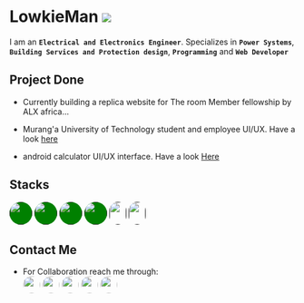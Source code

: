 # LowkieMan ![](https://komarev.com/ghpvc/?username=lowkieman&color=brightgreen)

I am an **`Electrical and Electronics Engineer`**. Specializes in **`Power Systems`**, **`Building Services and Protection design`**, **`Programming`** and **`Web Developer`**

## Project Done
- Currently building a replica website for The room Member fellowship by ALX africa...
- Murang'a University of Technology student and employee UI/UX. Have a look 
[here](https://mutportal.netlify.app)

- android calculator UI/UX interface. Have a look [Here](https://calonepointzero.netlify.app)

## Stacks
[<img src="https://encrypted-tbn0.gstatic.com/images?q=tbn:ANd9GcS-4tA2Z9fjwRXFlKjO6MWVGpNERGVU-ryTMg&s" style="width:40px; height:40px; border-radius:20px; background-color: green;">]()
[<img src="https://encrypted-tbn0.gstatic.com/images?q=tbn:ANd9GcSS7r-Sa24YZ1zDe2mjoORMhDDG1vPtVBM4Lg&s" style="width:40px; height:40px; border-radius:20px; background-color: green;">]()
[<img src="https://encrypted-tbn0.gstatic.com/images?q=tbn:ANd9GcRHcUPgNYOT7Djx4OvGjnIbSf7G46sKgXYSHA&s" style="width:40px; height:40px; border-radius:20px; background-color: green;">]()
[<img src="https://e7.pngegg.com/pngimages/394/264/png-clipart-bootstrap-logo-landscape-tech-companies.png" style="width:40px; height:40px; border-radius:20px; background-color: green;">]()
[<img src="" style="width:30px; height:40px; border-radius:40px;">]()
[<img src="" style="width:30px; height:40px; border-radius:40px;">]()

## Contact Me 
- For Collaboration reach me through: <br>
[<img src="https://th.bing.com/th/id/R.6f9a03bd4554e5454de1c79f4c91aadf?rik=0c%2fLPEw2uBblNg&pid=ImgRaw&r=0" style="width:30px; height:30px; border-radius:20px;">](https://www.linkedin.com/in/wilfredtinega)
[<img src="https://th.bing.com/th/id/R.9c06c3b1bd6cc9e2d9eebcfdf0975019?rik=7186LRxOyYbqFA&pid=ImgRaw&r=0" style="width:30px; height:30px; border-radius:50%;">](https://wa.me/254798732981)
[<img src="https://imagepng.org/wp-content/uploads/2017/11/telegram-icone-icon.png" style="width:30px; height:30px; border-radius:50%;">](https://facebook.com/tinegamamboleo)
[<img src="https://th.bing.com/th/id/R.83e3cc297106767114f2c060f7f5fcbb?rik=FkFOcs3CThcCJQ&pid=ImgRaw&r=0" style="width:30px; height:30px; border-radius:50%;">](https://facebook.com/tinegamamboleo)
[<img src="https://toppng.com/public/uploads/preview/twitter-x-new-logo-round-icon-png-11692480241tdbz6jparr.webp" style="width:30px; height:30px; border-radius:20px;">](https://x.com/tinegawilfred)

